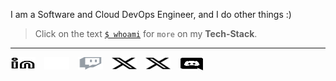 <!-- Hi, I am Jany Muong 👋🏿 -->
<!-- about me -->

<!-- <h2><code>Hello</code> 👋🏿:</h2> -->

I am a Software and Cloud DevOps Engineer, and I do other things :)  
> Click on the text [`$ whoami`](./about-me.md) for `more` on my **Tech-Stack**.
<!-- <br/><br/> -->

---
<p align="left">
  <a href="https://www.linkedin.com/in/janymuong/#gh-light-mode-only" target="_blank"><img align="center" src="./img_icons/linkedin-light.svg" title="LinkedIn" alt="@janymuong" height="20" width="40" style="padding-right:10px;" /></a> 
  <a href="https://www.linkedin.com/in/janymuong/#gh-dark-mode-only" target="_blank"><img align="center" src="./img_icons/linkedin-dark.svg" title="LinkedIn" alt="@janymuong" height="20" width="40" style="padding-right:10px;" /></a>
  <a href="https://www.twitch.tv/janymuong/" target="_blank"><img align="center" src="./img_icons/twitch.svg" title="Twitch" alt="@janymuong" height="20" width="40" style="padding-right:10px;" /></a> 
  <a href="https://twitter.com/janymuong/#gh-light-mode-only" target="_blank"><img align="center" src="./img_icons/twitter-x.svg" title="X" alt="janymuong" height="20" width="40" style="padding-right:10px;" /></a>
  <a href="https://twitter.com/janymuong/#gh-dark-mode-only" target="_blank"><img align="center" src="./img_icons/twitter-x.svg" title="X" alt="janymuong" height="20" width="40" style="padding-right:10px;" /></a>
  <!-- <a href="https://github.com/janymuong/#gh-light-mode-only" target="_blank"><img align="center" src="./img_icons/github-light.svg" title="GitHub" alt="@janymuong" height="20" width="40" style="padding-right:10px;" /></a>
  <a href="https://github.com/janymuong/#gh-dark-mode-only" target="_blank"><img align="center" src="./img_icons/github-dark.svg" title="GitHub" alt="@janymuong" height="20" width="40" style="padding-right:10px;" /></a>  -->
  <code><a href="https://discord.com/janymuong#0/" target="_blank"><img align="center" src="./img_icons/discord.svg" title="Dicord" alt="@janymuong" height="20" width="40" style="padding-right:10px;" /></a></code>
</p>

[twitter]: https://twitter.com/janymuong/